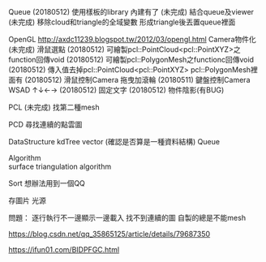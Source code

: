 Queue
	(20180512)	使用樣板的library		內建有了
	(未完成)	結合queue及viewer
	(未完成)	移除cloud和triangle的全域變數 形成triangle後丟置queue裡面

OpenGL	http://axdc11239.blogspot.tw/2012/03/opengl.html
	Camera物件化
	(未完成)	滑鼠選點
	(20180512)	可繪製pcl::PointCloud\<pcl::PointXYZ\>之function回傳void
	(20180512)	可繪製pcl::PolygonMesh之functionc回傳void
		(20180512)	傳入值去掉pcl::PointCloud\<pcl::PointXYZ\> pcl::PolygonMesh裡面有
	(20180512)	滑鼠控制Camera		拖曳加滾輪
	(20180511)	鍵盤控制Camera		WSAD ↑↓←→
	(20180512)	固定文字
	(20180512)	物件陰影(有BUG)

PCL
	(未完成)	找第二種mesh

PCD
	尋找連續的點雲圖


DataStructure
	kdTree
	vector	(確認是否算是一種資料結構)
	Queue

Algorithm	
	surface triangulation algorithm

Sort
	想辦法用到一個QQ

存圖片
光源

問題：
	逐行執行不一邊顯示一邊載入
	找不到連續的圖
	自製的總是不能mesh

https://blog.csdn.net/qq_35865125/article/details/79687350

https://ifun01.com/BIDPFGC.html